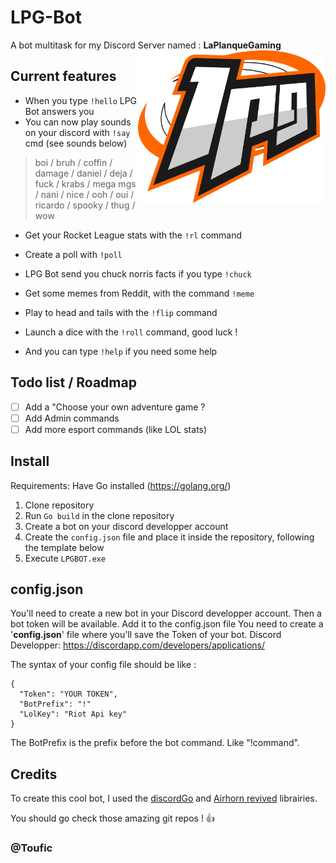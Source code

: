 # LPG-Bot
A bot multitask for my Discord Server named : **LaPlanqueGaming**
<img src="/config/LogoBot_alpha.png" alt="lpgbot logo" align="right" width="300" height="244"/>
## Current features

 - When you type `!hello` LPG Bot answers you
 - You can now play sounds on your discord with `!say` <sound> cmd (see sounds below)
 > boi / bruh / coffin / damage / daniel / deja / fuck / krabs / mega
 > mgs / nani / nice / ooh / oui / ricardo / spooky / thug / wow
 - Get your Rocket League stats with the `!rl` command
 - Create a poll with `!poll`
 - LPG Bot send you chuck norris facts if you type `!chuck`
 - Get some memes from Reddit, with the command `!meme`
 - Play to head and tails with the `!flip` command
 - Launch a dice with the `!roll` command, good luck !

 - And you can type `!help` if you need some help

 ## Todo list / Roadmap
- [ ] Add a "Choose your own adventure game ?
- [ ] Add Admin commands
- [ ] Add more esport commands (like LOL stats)

## Install
Requirements: Have Go installed (https://golang.org/)
1. Clone repository
2. Run `Go build` in the clone repository
3. Create a bot on your discord developper account
4. Create the `config.json` file and place it inside the repository, following the template below
5. Execute `LPGBOT.exe`

## config.json
You'll need to create a new bot in your Discord developper account.
Then a bot token will be available. Add it to the config.json file
You need to create a '**config.json**' file where you'll save the Token of your bot.
Discord Developper: https://discordapp.com/developers/applications/

The syntax of your config file should be like :

    {
      "Token": "YOUR TOKEN",
      "BotPrefix": "!"
      "LolKey": "Riot Api key"
    }


The BotPrefix is the prefix before the bot command. Like "!command".

## Credits
To create this cool bot, I used the [discordGo](https://github.com/bwmarrin/discordgo) and [Airhorn revived](https://github.com/jbmagination/airhornrevived) librairies.

You should go check those amazing git repos ! :+1:

### @Toufic 
